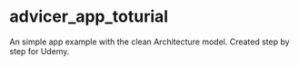 # advicer_app_toturial
An simple app example with the clean Architecture model. Created step by step for Udemy.
